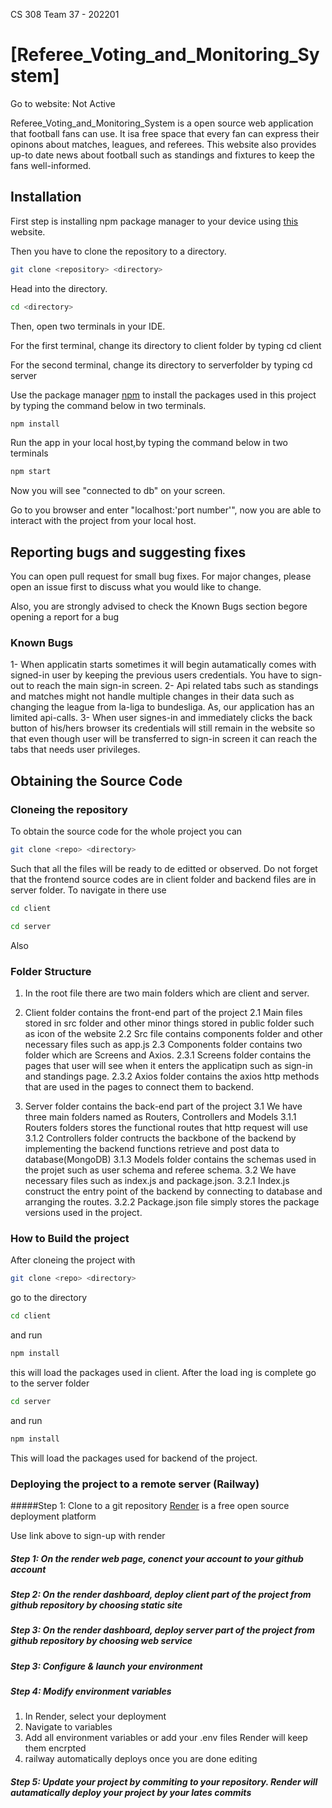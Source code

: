 CS 308 Team 37 - 202201
# [Referee_Voting_and_Monitoring_System]

Go to website: Not Active

Referee_Voting_and_Monitoring_System is a open source web application that football fans can use. It isa free space that every fan can express their opinons about matches, leagues, and referees. This website also provides up-to date news about football such as standings and fixtures to keep the fans well-informed.

## Installation
First step is installing npm package manager to your device using [this](https://docs.npmjs.com/downloading-and-installing-node-js-and-npm) website.

Then you have to clone the repository to a directory.

```bash
git clone <repository> <directory>
```

Head into the directory.

```bash
cd <directory>
```
Then, open two terminals in your IDE.

For the first terminal, change its directory to client folder by typing cd client

For the second terminal, change its directory to serverfolder by typing cd server

Use the package manager [npm](https://www.npmjs.com) to install the packages used in this project by typing the command below in two terminals.

```bash
npm install
```
Run the app in your local host,by typing the command below in two terminals

```bash
npm start 
```

Now you will see "connected to db" on your screen.

Go to you browser and enter "localhost:'port number'", now you are able to interact with the project from your local host.

## Reporting bugs and suggesting fixes

You can open pull request for small bug fixes. For major changes, please open an issue first
to discuss what you would like to change.

Also, you are strongly advised to check the Known Bugs section begore opening a report for a bug


### Known Bugs

1- When applicatin starts sometimes it will begin autamatically comes with signed-in user by keeping the previous users credentials. You have to sign-out to reach the main sign-in screen.
2- Api related tabs such as standings and matches might not handle multiple changes in their data such as changing the league from la-liga to bundesliga. As, our application has an limited api-calls. 
3- When user signes-in and immediately clicks the back button of his/hers browser its credentials will still remain in the website so that even though user will be transferred to sign-in screen it can reach the tabs that needs user privileges.

## Obtaining the Source Code

### Cloneing the repository
To obtain the source code for the whole project you can
```bash
git clone <repo> <directory>
```
Such that all the files will be ready to de editted or observed. Do not forget that the frontend source codes are in client folder and backend files are in server folder. To navigate in there use

```bash
cd client
```

```bash
cd server
```
Also
### Folder Structure

1. In the root file there are two main folders which are client and server.
2. Client folder contains the front-end part of the project
  2.1 Main files stored in src folder and other minor things stored in public folder such as icon of the website
  2.2 Src file contains components folder and other necessary files such as app.js
  2.3 Components folder contains two folder which are Screens and Axios.
    2.3.1 Screens folder contains the pages that user will see when it enters the applicatipn such as sign-in and standings page.
    2.3.2 Axios folder contains the axios http methods that are used in the pages to connect them to backend.
  
3. Server folder contains the back-end part of the project
  3.1 We have three main folders named as Routers, Controllers and Models
    3.1.1 Routers folders stores the functional routes that http request will use
    3.1.2 Controllers folder contructs the backbone of the backend by implementing the backend functions retrieve and post data to database(MongoDB)
    3.1.3 Models folder contains the schemas used in the projet such as user schema and referee schema.
   3.2 We have necessary files such as index.js and package.json.
     3.2.1 Index.js construct the entry point of the backend by connecting to database and arranging the routes.
     3.2.2 Package.json file simply stores the package versions used in the project.
    

### How to Build the project

After cloneing the project with
```bash
git clone <repo> <directory>
```
go to the directory

```bash
cd client
```
and run
```bash
npm install
```
this will load the packages used in client. After the load ing is complete go to the server folder
```bash
cd server
```
and run
```bash
npm install
```
This will load the packages used for backend of the project.

### Deploying the project to a remote server (Railway)

#####Step 1: Clone to a git repository 
[Render](https://dashboard.render.com/) is a free open source deployment platform 

Use link above to sign-up with render

##### Step 1: On the render web page, conenct your account to your github account

##### Step 2: On the render dashboard, deploy client part of the project from github repository by choosing static site

##### Step 3: On the render dashboard, deploy server part of the project from github repository by choosing web service

##### Step 3: Configure & launch your environment


##### Step 4: Modify environment variables

1. In Render, select your deployment
2. Navigate to variables
3. Add all environment variables or add your .env files Render will keep them encrpted
4. railway automatically deploys once you are done editing

##### Step 5: Update your project by commiting to your repository. Render will autamatically deploy your project by your lates commits
